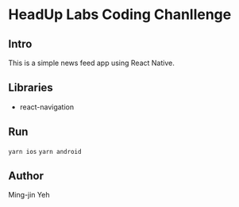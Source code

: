 # HeadUp Labs Coding Chanllenge

## Intro
This is a simple news feed app using React Native.

## Libraries
- react-navigation

## Run
```yarn ios```
```yarn android```

## Author
Ming-jin Yeh
